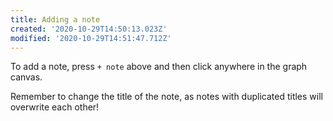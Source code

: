 ```yaml
---
title: Adding a note
created: '2020-10-29T14:50:13.023Z'
modified: '2020-10-29T14:51:47.712Z'
---
```


To add a note, press `+ note` above and then click anywhere in the graph canvas.

Remember to change the title of the note, as notes with duplicated titles will overwrite each other!